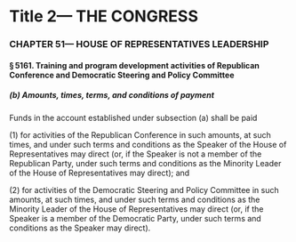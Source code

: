 
# Title 2— THE CONGRESS
### CHAPTER 51— HOUSE OF REPRESENTATIVES LEADERSHIP
#### § 5161. Training and program development activities of Republican Conference and Democratic Steering and Policy Committee
##### (b) Amounts, times, terms, and conditions of payment

Funds in the account established under subsection (a) shall be paid

(1) for activities of the Republican Conference in such amounts, at such times, and under such terms and conditions as the Speaker of the House of Representatives may direct (or, if the Speaker is not a member of the Republican Party, under such terms and conditions as the Minority Leader of the House of Representatives may direct); and

(2) for activities of the Democratic Steering and Policy Committee in such amounts, at such times, and under such terms and conditions as the Minority Leader of the House of Representatives may direct (or, if the Speaker is a member of the Democratic Party, under such terms and conditions as the Speaker may direct).
